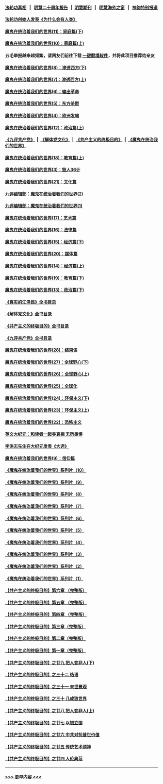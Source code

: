 #### [法轮功真相](https://github.com/gfw-breaker/truth/blob/master/README.md?t=0) &nbsp;&nbsp;|&nbsp;&nbsp; [明慧二十周年报告](https://github.com/gfw-breaker/mh-reports/blob/master/README.md?t=0) &nbsp;&nbsp;|&nbsp;&nbsp;[明慧期刊](https://github.com/gfw-breaker/mh-qikan) &nbsp;&nbsp;|&nbsp;&nbsp; [明慧海外之窗](https://github.com/gfw-breaker/mh-news/blob/master/README.md?t=0) &nbsp;&nbsp;|&nbsp;&nbsp; [神韵特别报道](https://github.com/gfw-breaker/mh-news/blob/master/shenyun.md?t=0)
#### [法轮功创始人发表《为什么会有人类》](../pages/nsc422/n13912117.md?t=02070944) 
#### [魔鬼在统治着我们的世界(11)：家庭篇(下)](../pages/nsc422/n10440961.md?t=02070944) 
#### [魔鬼在统治着我们的世界(10)：家庭篇(上)](../pages/nsc422/n10435448.md?t=02070944) 
#### 五毛举报越来越频繁，请网友们前往下载 [一键翻墙软件](https://github.com/gfw-breaker/ssr-accounts)，并将此项目推荐给亲友
#### [魔鬼在统治着我们的世界(8)：渗透西方(下)](../pages/nsc422/n10429603.md?t=02070944) 
#### [魔鬼在统治着我们的世界(7)：渗透西方(上)](../pages/nsc422/n10426013.md?t=02070944) 
#### [魔鬼在统治着我们的世界(6)：输出革命](../pages/nsc422/n10421536.md?t=02070944) 
#### [魔鬼在统治着我们的世界(5)：东方杀戮](../pages/nsc422/n10417707.md?t=02070944) 
#### [魔鬼在统治着我们的世界(4)：欧洲发端](../pages/nsc422/n10414890.md?t=02070944) 
#### [魔鬼在统治着我们的世界(12)：政治篇(上)](../pages/nsc422/n10444576.md?t=02070944) 
#### [《九评共产党》](https://github.com/begood0513/9ping.md/blob/master/README.md) &nbsp;|&nbsp; [《解体党文化》](../../../../jtdwh.md/blob/master/README.md)  &nbsp;|&nbsp; [《共产主义的终极目的》](../../../../gczydzjmd.md/blob/master/README.md) &nbsp;|&nbsp; [《魔鬼在统治我们的世界》](../../../../mgztzwmdsj.md/blob/master/README.md) 
#### [魔鬼在统治着我们的世界(18)：教育篇(上)](../pages/nsc422/n10526970.md?t=02070944) 
#### [魔鬼在统治着我们的世界(3)：毁人36计](../pages/nsc422/n10411583.md?t=02070944) 
#### [魔鬼在统治着我们的世界(21)：文化篇](../pages/nsc422/n10597706.md?t=02070944) 
#### [九评编辑部：魔鬼在统治着我们的世界(2)](../pages/nsc422/n10410036.md?t=02070944) 
#### [九评编辑部：魔鬼在统治着我们的世界(1)](../pages/nsc422/n10406825.md?t=02070944) 
#### [魔鬼在统治着我们的世界(17)：艺术篇](../pages/nsc422/n10499093.md?t=02070944) 
#### [魔鬼在统治着我们的世界(16)：法律篇](../pages/nsc422/n10485969.md?t=02070944) 
#### [魔鬼在统治着我们的世界(15)：经济篇(下)](../pages/nsc422/n10469975.md?t=02070944) 
#### [魔鬼在统治着我们的世界(20)：媒体篇](../pages/nsc422/n10586579.md?t=02070944) 
#### [魔鬼在统治着我们的世界(14)：经济篇(上)](../pages/nsc422/n10457370.md?t=02070944) 
#### [魔鬼在统治着我们的世界(19)：教育篇(下)](../pages/nsc422/n10564808.md?t=02070944) 
#### [魔鬼在统治着我们的世界(13)：政治篇(下)](../pages/nsc422/n10448270.md?t=02070944) 
#### [《真实的江泽民》全书目录](../pages/nsc422/n13721399.md?t=02070944) 
#### [《解体党文化》全书目录](../pages/nsc422/n13721157.md?t=02070944) 
#### [《共产主义的终极目的》全书目录](../pages/nsc422/n13721048.md?t=02070944) 
#### [《九评共产党》全书目录](../pages/nsc422/n13708085.md?t=02070944) 
#### [魔鬼在统治着我们的世界(28)：结束语](../pages/nsc422/n10936246.md?t=02070944) 
#### [魔鬼在统治着我们的世界(27)：全球野心(下)](../pages/nsc422/n10928319.md?t=02070944) 
#### [魔鬼在统治着我们的世界(26)：全球野心(上)](../pages/nsc422/n10900318.md?t=02070944) 
#### [魔鬼在统治着我们的世界(25)：全球化](../pages/nsc422/n10788205.md?t=02070944) 
#### [魔鬼在统治着我们的世界(24)：环保主义(下)](../pages/nsc422/n10695307.md?t=02070944) 
#### [魔鬼在统治着我们的世界(23)：环保主义(上)](../pages/nsc422/n10688613.md?t=02070944) 
#### [魔鬼在统治着我们的世界(22)：恐怖主义](../pages/nsc422/n10614727.md?t=02070944) 
#### [英文大纪元：和读者一起寻真相 无所畏惧](../pages/nsc422/n12542027.md?t=02070944) 
#### [李洪志先生在大纪元发表《大选》](../pages/nsc422/n12534746.md?t=02070944) 
#### [魔鬼在统治着我们的世界(9)：信仰篇](../pages/nsc422/n10432159.md?t=02070944) 
#### [《魔鬼在统治着我们的世界》系列片（10）](../pages/nsc422/n12292670.md?t=02070944) 
#### [《魔鬼在统治着我们的世界》系列片（9）](../pages/nsc422/n12290859.md?t=02070944) 
#### [《魔鬼在统治着我们的世界》系列片（8）](../pages/nsc422/n12287445.md?t=02070944) 
#### [《魔鬼在统治着我们的世界》系列片（7）](../pages/nsc422/n12283425.md?t=02070944) 
#### [《魔鬼在统治着我们的世界》系列片（6）](../pages/nsc422/n12282314.md?t=02070944) 
#### [《魔鬼在统治着我们的世界》系列片（5）](../pages/nsc422/n12281419.md?t=02070944) 
#### [《魔鬼在统治着我们的世界》系列片（4）](../pages/nsc422/n12274024.md?t=02070944) 
#### [《魔鬼在统治着我们的世界》系列片（3）](../pages/nsc422/n12271322.md?t=02070944) 
#### [《魔鬼在统治着我们的世界》系列片（2）](../pages/nsc422/n12269049.md?t=02070944) 
#### [《魔鬼在统治着我们的世界》系列片（1）](../pages/nsc422/n12267575.md?t=02070944) 
#### [【共产主义的终极目的】第六章 （完整版）](../pages/nsc422/n11428913.md?t=02070944) 
#### [【共产主义的终极目的】第五章 （完整版）](../pages/nsc422/n11428912.md?t=02070944) 
#### [【共产主义的终极目的】第四章 （完整版）](../pages/nsc422/n11428907.md?t=02070944) 
#### [【共产主义的终极目的】第三章（完整版）](../pages/nsc422/n11428848.md?t=02070944) 
#### [【共产主义的终极目的】第二章（完整版）](../pages/nsc422/n11428831.md?t=02070944) 
#### [【共产主义的终极目的】第一章（完整版）](../pages/nsc422/n11417651.md?t=02070944) 
#### [【共产主义的终极目的】之廿九 把人变非人(下)](../pages/nsc422/n11344140.md?t=02070944) 
#### [【共产主义的终极目的】之三十二 结语](../pages/nsc422/n11360535.md?t=02070944) 
#### [【共产主义的终极目的】之三十一 末世景观](../pages/nsc422/n11351129.md?t=02070944) 
#### [【共产主义的终极目的】之三十 几成狼世界](../pages/nsc422/n11348280.md?t=02070944) 
#### [【共产主义的终极目的】之廿八 把人变非人(上)](../pages/nsc422/n11340492.md?t=02070944) 
#### [【共产主义的终极目的】之廿七 以恨立国](../pages/nsc422/n11336944.md?t=02070944) 
#### [【共产主义的终极目的】之廿六 中共对抗普世价值](../pages/nsc422/n11324785.md?t=02070944) 
#### [【共产主义的终极目的】之廿五 传统艺术颂神](../pages/nsc422/n11296396.md?t=02070944) 
#### [【共产主义的终极目的】之廿四 人伦典范](../pages/nsc422/n11296397.md?t=02070944) 

----
#### [ >>> 更早内容 <<< ](../indexes/nsc422-earlier.md)
